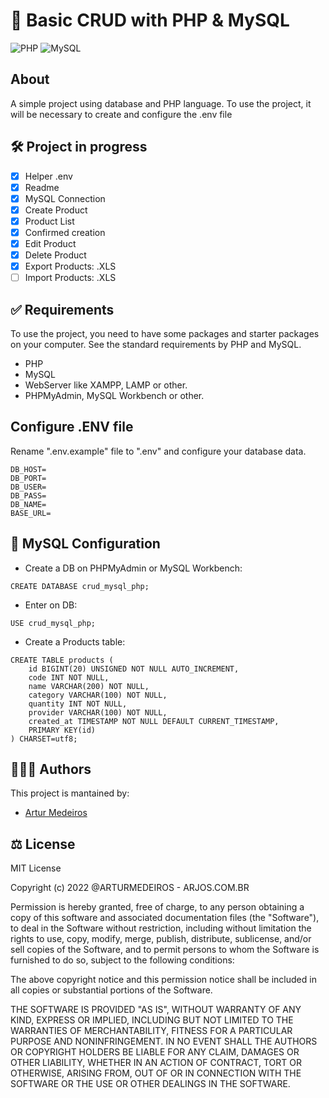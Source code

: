 # 🐘 Basic CRUD with PHP & MySQL

![PHP](https://img.shields.io/badge/-PHP-007bff?style=for-the-badge&logo=PHP&logoColor=ffffff)
![MySQL](https://img.shields.io/badge/-MySQL-f29111?style=for-the-badge&logo=MySQL&logoColor=ffffff)

## About
A simple project using database and PHP language. To use the project, it will be necessary to create and configure the .env file

## 🛠️ Project in progress
- [x] Helper .env
- [x] Readme
- [x] MySQL Connection
- [x] Create Product
- [x] Product List
- [x] Confirmed creation
- [x] Edit Product
- [x] Delete Product
- [x] Export Products: .XLS
- [ ] Import Products: .XLS

## ✅ Requirements
To use the project, you need to have some packages and starter packages on your computer.
See the standard requirements by PHP and MySQL.

- PHP
- MySQL
- WebServer like XAMPP, LAMP or other.
- PHPMyAdmin, MySQL Workbench or other.

## Configure .ENV file

Rename ".env.example" file to ".env" and configure your database data.

```shell
DB_HOST=
DB_PORT=
DB_USER=
DB_PASS=
DB_NAME=
BASE_URL=
```

## 🐬 MySQL Configuration

- Create a DB on PHPMyAdmin or MySQL Workbench:

```shell
CREATE DATABASE crud_mysql_php;
```

- Enter on DB:

```shell
USE crud_mysql_php;
```

- Create a Products table:

```shell
CREATE TABLE products (
    id BIGINT(20) UNSIGNED NOT NULL AUTO_INCREMENT,
    code INT NOT NULL,
    name VARCHAR(200) NOT NULL,
    category VARCHAR(100) NOT NULL,
    quantity INT NOT NULL,
    provider VARCHAR(100) NOT NULL,
    created_at TIMESTAMP NOT NULL DEFAULT CURRENT_TIMESTAMP,
    PRIMARY KEY(id)
) CHARSET=utf8;
```

## 🧑🏻‍💻 Authors
This project is mantained by:
* [Artur Medeiros](http://github.com/arturmedeiros)


## ⚖️ License
MIT License

Copyright (c) 2022 @ARTURMEDEIROS - ARJOS.COM.BR

Permission is hereby granted, free of charge, to any person obtaining a copy of this software and associated documentation files (the "Software"), to deal in the Software without restriction, including without limitation the rights to use, copy, modify, merge, publish, distribute, sublicense, and/or sell copies of the Software, and to permit persons to whom the Software is furnished to do so, subject to the following conditions:

The above copyright notice and this permission notice shall be included in all copies or substantial portions of the Software.

THE SOFTWARE IS PROVIDED "AS IS", WITHOUT WARRANTY OF ANY KIND, EXPRESS OR IMPLIED, INCLUDING BUT NOT LIMITED TO THE WARRANTIES OF MERCHANTABILITY, FITNESS FOR A PARTICULAR PURPOSE AND NONINFRINGEMENT. IN NO EVENT SHALL THE AUTHORS OR COPYRIGHT HOLDERS BE LIABLE FOR ANY CLAIM, DAMAGES OR OTHER LIABILITY, WHETHER IN AN ACTION OF CONTRACT, TORT OR OTHERWISE, ARISING FROM, OUT OF OR IN CONNECTION WITH THE SOFTWARE OR THE USE OR OTHER DEALINGS IN THE SOFTWARE.
